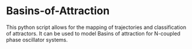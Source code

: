 # Basins-of-Attraction
This python script allows for the mapping of trajectories and classification of attractors. It can be used to model Basins of attraction for N-coupled phase oscillator systems.
